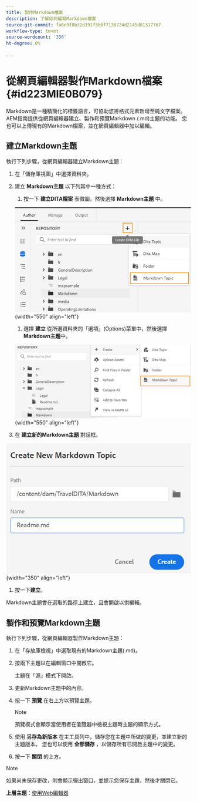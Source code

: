 ```yaml
---
title: 製作Markdown檔案
description: 了解如何編寫Markdown檔案
source-git-commit: fa6e9f8b32d191f5b6f7136724d2145d81317767
workflow-type: tm+mt
source-wordcount: '336'
ht-degree: 0%

---
```



# 從網頁編輯器製作Markdown檔案 {#id223MIE0B079}

Markdown是一種精簡化的標籤語言，可協助您將格式元素新增至純文字檔案。 AEM指南提供從網頁編輯器建立、製作和預覽Markdown \(.md\)主題的功能。 您也可以上傳現有的Markdown檔案，並在網頁編輯器中加以編輯。

## 建立Markdown主題

執行下列步驟，從網頁編輯器建立Markdown主題：

1. 在「儲存庫視圖」中選擇資料夾。
1. 建立 **Markdown主題** 以下列其中一種方式：
   1. 按一下 **建立DITA檔案** 表徵圖，然後選擇 **Markdown主題** 中。

   ![](images/create-markdown-dita-topic.png){width="550" align="left"}

   1. 選擇 **建立** 從所選資料夾的「選項」(Options)菜單中，然後選擇 **Markdown主題**&#x200B;中。

   ![](images/create-markdown-options-menu.png){width="550" align="left"}

1. 在 **建立新的Markdown主題** 對話框。

![](images/create-markdown-dialog.png){width="350" align="left"}

1. 按一下&#x200B;**建立**。

Markdown主題會在選取的路徑上建立，且會開啟以供編輯。

## 製作和預覽Markdown主題

執行下列步驟，從網頁編輯器製作Markdown主題：

1. 在「存放庫檢視」中選取現有的Markdown主題\(.md\)。
1. 按兩下主題以在編輯窗口中開啟它。

   主題在「源」模式下開啟。

1. 更新Markdown主題中的內容。
1. 按一下 **預覽** 在右上方以預覽主題。

   >[!NOTE]
   >
   > 預覽模式會顯示當使用者在瀏覽器中檢視主題時主題的顯示方式。

1. 使用 **另存為新版本** 在主工具列中，儲存您在主題中所做的變更，並建立新的主題版本。 您也可以使用 **全部儲存** ，以儲存所有已開啟主題中的變更。

1. 按一下 **關閉** 的上方。

>[!NOTE]
>
> 如果尚未保存更改，則會顯示彈出窗口，並提示您保存主題，然後才關閉它。

**上層主題：**[&#x200B;使用Web編輯器](web-editor.md)

